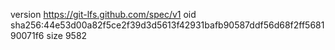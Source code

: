 version https://git-lfs.github.com/spec/v1
oid sha256:44e53d00a82f5ce2f39d3d5613f42931bafb90587ddf56d68f2ff568190071f6
size 9582
